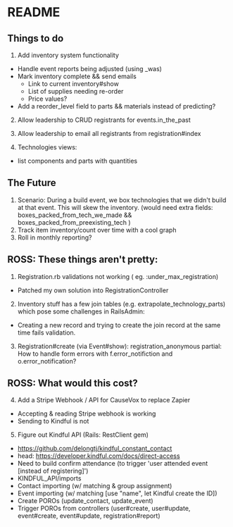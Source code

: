 # README

## Things to do
1. Add inventory system functionality
  * Handle event reports being adjusted (using _was)
  * Mark inventory complete && send emails
    - Link to current inventory#show
    - List of supplies needing re-order
    - Price values?
  * Add a reorder_level field to parts && materials instead of predicting?

2. Allow leadership to CRUD registrants for events.in_the_past
3. Allow leadership to email all registrants from registration#index

8. Technologies views:
  - list components and parts with quantities

## The Future
1. Scenario: During a build event, we box technologies that we didn't build at that event. This will skew the inventory. (would need extra fields: boxes_packed_from_tech_we_made && boxes_packed_from_preexisting_tech )
3. Track item inventory/count over time with a cool graph
4. Roll in monthly reporting?


## ROSS: These things aren't pretty:
1. Registration.rb validations not working ( eg. :under_max_registration)
  * Patched my own solution into RegistrationController
2. Inventory stuff has a few join tables (e.g. extrapolate_technology_parts) which pose some challenges in RailsAdmin:
  * Creating a new record and trying to create the join record at the same time fails validation.
3. Registration#create (via Event#show): registration_anonymous partial: How to handle form errors with f.error_notifiction and o.error_notification?

## ROSS: What would this cost?
4. Add a Stripe Webhook / API for CauseVox to replace Zapier
  * Accepting & reading Stripe webhook is working
  * Sending to Kindful is not
5. Figure out Kindful API (Rails: RestClient gem)
  * https://github.com/delongtj/kindful_constant_contact
  * head: https://developer.kindful.com/docs/direct-access
  * Need to build confirm attendance (to trigger 'user attended event [instead of registering]')
  * KINDFUL_API/imports
  * Contact importing (w/ matching & group assignment)
  * Event importing (w/ matching [use "name", let Kindful create the ID])
  * Create POROs (update_contact, update_event)
  * Trigger POROs from controllers (user#create, user#update, event#create, event#update, registration#report)


